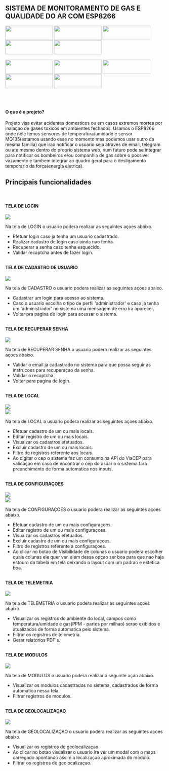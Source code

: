 <h2> SISTEMA DE MONITORAMENTO DE GAS E QUALIDADE DO AR COM ESP8266 </h2>


<!-- <h3> Feito com carinho, usando as stacks abaixo. </h3> -->


<div style="display: inline_block">

<img align="center" height="45px" width="150px" src="https://cdn.jsdelivr.net/gh/devicons/devicon/icons/python/python-original.svg" />

<img align="center" height="45px" width="150px" src="https://cdn.jsdelivr.net/gh/devicons/devicon/icons/mysql/mysql-original.svg" />

<img align="center" height="45px" width="150px" src="https://cdn.jsdelivr.net/gh/devicons/devicon/icons/flask/flask-original.svg" />
  
<img align="center" height="45px" width="150px" src="https://cdn.jsdelivr.net/gh/devicons/devicon/icons/arduino/arduino-original.svg" />

<img align="center" height="45px" width="150px" src="https://cdn.jsdelivr.net/gh/devicons/devicon/icons/jquery/jquery-original.svg" />
  

 
</div>


<div style="display: inline_block"><br>
  
<img align="center" height="45px" width="150px" src="https://cdn.jsdelivr.net/gh/devicons/devicon/icons/javascript/javascript-original.svg" />

<img align="center" height="45px" width="150px" src="https://cdn.jsdelivr.net/gh/devicons/devicon/icons/bootstrap/bootstrap-plain-wordmark.svg" />
  
<img align="center" height="45px" width="150px" src="https://cdn.jsdelivr.net/gh/devicons/devicon/icons/html5/html5-original.svg" />  
  
<img align="center" height="45px" width="150px" src="https://cdn.jsdelivr.net/gh/devicons/devicon/icons/css3/css3-original.svg" />
  
<img align="center" height="45px" width="150px" src="https://cdn.jsdelivr.net/gh/devicons/devicon/icons/sqlalchemy/sqlalchemy-original.svg" />

</div>

##

<br>

<h4> O que é o projeto? </h4>

<p> Projeto visa evitar acidentes domesticos ou em casos extremos mortes por inalaçao de gases toxicos em ambientes fechados. 
    Usamos o ESP8266 onde nele temos sensores de temperatura/umidade e sensor MQ135(estamos usando esse no momento mas podemos usar outro da mesma familia) 
    que irao notificar o usuario seja atraves de email, telegram ou ate mesmo dentro do proprio sistema web, num futuro pode se integrar para notificar os 
    bombeiros e/ou companhia de gas sobre o possivel vazamento e tambem integrar ao quadro geral para o desligamento temporario da força(energia eletrica).
</p>

##

<h2> Principais funcionalidades </h2>

<br>

<h4> TELA DE LOGIN </h4>

<img src="novoLogin.png">

<p> Na tela de LOGIN o usuario podera realizar as seguintes açoes abaixo. </p>

<ul>

<li> Efetuar login caso ja tenha um usuario cadastrado. </li>
<li> Realizar cadastro de login caso ainda nao tenha. </li>
<li> Recuperar a senha caso tenha esquecido. </li>
<li> Validar recaptcha antes de fazer login. </li>

</ul>



##

<h4> TELA DE CADASTRO DE USUARIO </h4>

<img src="cadastroUsuario.png">

<p> Na tela de CADASTRO o usuario podera realizar as seguintes açoes abaixo. </p>

<ul>

<li> Cadastrar um login para acesso ao sistema. </li>
<li> Caso o usuario escolha o tipo de perfil 'administrador' e caso ja tenha um 'administrador' no sistema uma mensagem de erro ira aparecer. </li>
<li> Voltar pra pagina de login para acessar o sistema. </li>

</ul>


##

<h4> TELA DE RECUPERAR SENHA </h4>

<img src="recuperarSenha.png">

<p> Na tela de RECUPERAR SENHA o usuario podera realizar as seguintes açoes abaixo. </p>

<ul>

<li> Validar o email ja cadastrado no sistema para que possa seguir as instruçoes para recuperaçao da senha. </li>
<li> Validar o recaptcha. </li>
<li> Voltar para pagina de login. </li>

</ul>


## 


<h4> TELA DE LOCAL </h4>

<img src="novoLocal.png">
<br>
<img src="editarLocal.png">

<p> Na tela de LOCAL o usuario podera realizar as seguintes açoes abaixo. </p>

<ul>

<li> Efetuar cadastro de um ou mais locais. </li>
<li> Editar registro de um ou mais locais. </li>
<li> Visuaizar os cadastros efetuados. </li>
<li> Excluir cadastro de um ou mais locais. </li>
<li> Filtro de registros referente aos locais. </li>
<li> Ao digitar o cep o sistema faz um consumo na API do ViaCEP para validaçao em caso de encontrar o cep do usuario o sistema fara preenchimento de forma automatica nos inputs. </li>

</ul>


## 


<h4> TELA DE CONFIGURAÇOES </h4>

<img src="novoConfig.png">
<br>
<img src="btnVisibilidadeConfig.png">

<p> Na tela de CONFIGURAÇOES o usuario podera realizar as seguintes açoes abaixo. </p>

<ul>

<li> Efetuar cadastro de um ou mais configuraçoes. </li>
<li> Editar registro de um ou mais configuraçoes. </li>
<li> Visuaizar os cadastros efetuados. </li>
<li> Excluir cadastro de um ou mais configuraçoes. </li>
<li> Filtro de registros referente a configuraçoes. </li>
<li> Ao clicar no botao de Visibilidade de colunas o usuario podera escolher quais colunas ele quer ver, alem dessa opçao ser boa para que nao haja estouro da tabela em tela deixando o layout com um padrao e estetica boa.


</ul>


## 


<h4> TELA DE TELEMETRIA </h4>

<img src="novoTelemetria.png">

<p> Na tela de TELEMETRIA o usuario podera realizar as seguintes açoes abaixo. </p>

<ul>

<li> Visualizar os registros do ambiente do local, campos como temperatura/umidade e gas(PPM - partes por milhao) serao exibidos e atualizados de forma automatica pelo sistema. </li>
<li> Filtrar os registros de telemetria. </li>
<li> Gerar relatorios PDF's.  </li>

</ul>


## 


<h4> TELA DE MODULOS </h4>

<img src="novoModulos.png">

<p> Na tela de MODULOS o usuario podera realizar a seguinte açao abaixo. </p>

<ul>

<li> Visualizar os modulos cadastrados no sistema, cadastrados de forma automatica nessa tela. </li>
<li> Filtrar registros de modulos. </li>

</ul>


## 


<h4> TELA DE GEOLOCALIZAÇAO </h4>

<img src="geoVisualizar.png">

<p> Na tela de GEOLOCALIZAÇAO o usuario podera realizar as seguintes açoes abaixo. </p>

<ul>

<li> Visualizar os registros de geolocalizaçao. </li>
<li> Ao clicar no botao visualizar o usuario ira ver um modal com o maps carregado apontando assim a localizaçao aproximada do modulo. </li>
<li> Filtrar os registros de geolocalizaçao. </li>

</ul>


## 

<!-- 
<h4> TELA DE LGOIN </h4>

<img src="novoLogin.png">

<p> Na tela de LOGIN o usuario podera realizar a seguinte açao abaixo. </p>

<ul>

<li> Efetuar login caso ja tenha um usuario cadastrado. </li>
<li> Realizar cadastro de login caso ainda nao tenha. </li>
<li> Recuperar a senha caso tenha esquecido. </li>
<li> Validar recaptcha antes de fazer login. </li>

</ul>


## 


<h4> TELA DE LGOIN </h4>

<img src="novoLogin.png">

<p> Na tela de LOGIN o usuario podera realizar a seguinte açao abaixo. </p>

<ul>

<li> Efetuar login caso ja tenha um usuario cadastrado. </li>
<li> Realizar cadastro de login caso ainda nao tenha. </li>
<li> Recuperar a senha caso tenha esquecido. </li>
<li> Validar recaptcha antes de fazer login. </li>

</ul>


## 
 -->




